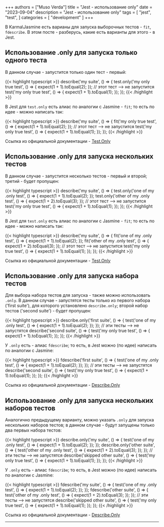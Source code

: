 +++
authors = ["Muso Verda"]
title = "Jest - использование only"
date = "2023-09-04"
description = "Jest - использование only"
tags = [
    "jest",
    "test",
]
categories = [
    "development"
]
+++

В Karma\Jasmine есть варианы для запуска выборочных тестов - `fit`, `fdescribe`. В этом посте - разберусь, какие есть варианты для этого - в Jest.

## Использование .only для запуска только одного теста <!--more-->

В данном случае - запустится только один тест - первый:

{{< highlight typescript >}}
describe('my suite', () => {
  test.only('my only true test', () => {
    expect(1 + 1).toEqual(2);
  });
  // этот тест --> не запустится
  test('my only true test', () => {
    expect(1 + 1).toEqual(1);
  });
});
{{< /highlight >}}

В Jest для `test.only` есть алиас по аналогии с Jasmine - `fit`; то есть по идее - можно написать так:

{{< highlight typescript >}}
describe('my suite', () => {
  fit('my only true test', () => {
    expect(1 + 1).toEqual(2);
  });
  // этот тест --> не запустится
  test('my only true test', () => {
    expect(1 + 1).toEqual(1);
  });
});
{{< /highlight >}}

Ссылка из официальной документации - [Test.Only][2]

## Использование .only для запуска нескольких тестов

В данном случае - запустится несколько тестов - первый и второй; третий - будет пропущен:

{{< highlight typescript >}}
describe('my suite', () => {
  test.only('one of my .only test', () => {
    expect(1 + 1).toEqual(2);
  });
  test.only('other of my .only test', () => {
    expect(1 + 2).toEqual(3);
  });
  // этот тест --> не запустится
  test('my only true test', () => {
    expect(1 + 1).toEqual(1);
  });
});
{{< /highlight >}}

В Jest для `test.only` есть алиас по аналогии с Jasmine - `fit`; то есть по идее - можно написать так:

{{< highlight typescript >}}
describe('my suite', () => {
  fit('one of my .only test', () => {
    expect(1 + 1).toEqual(2);
  });
  fit('other of my .only test', () => {
    expect(1 + 2).toEqual(3);
  });
  // этот тест --> не запустится
  test('my only true test', () => {
    expect(1 + 1).toEqual(1);
  });
});
{{< /highlight >}}

Ссылка из официальной документации - [Test.Only][2]

## Использование .only для запуска набора тестов

Для выбора набора тестов для запуска - также можно использовать `.only`. В данном случае - запустятся тесты только из первого набора ('first suite'), для которого установлено `describe.only`; второй набор тестов ('second suite') - будет пропущен:

{{< highlight typescript >}}
describe.only('first suite', () => {
  test('one of my .only test', () => {
    expect(1 + 1).toEqual(2);
  });
});
// эти тесты --> не запустятся
describe('second suite', () => {
  test('my only true test', () => {
    expect(1 + 1).toEqual(1);
  });
});
{{< /highlight >}}

У `.only` есть - алиас `fdescribe`; то есть, в Jest можно (по идее) написать по аналогии с Jasmine:

{{< highlight typescript >}}
fdescribe('first suite', () => {
  test('one of my .only test', () => {
    expect(1 + 1).toEqual(2);
  });
});
// эти тесты --> не запустятся
describe('second suite', () => {
  test('my only true test', () => {
    expect(1 + 1).toEqual(1);
  });
});
{{< /highlight >}}

Ссылка из официальной документации - [Describe.Only][1]

## Использование .only для запуска нескольких наборов тестов

Аналогично предыдущему варианту, можно указать `.only` для запуска нескольких наборов тестов; в данном случае - будут запущены только два первых набора тестов:

{{< highlight typescript >}}
describe.only('my suite', () => {
  test('one of my .only test', () => {
    expect(1 + 1).toEqual(2);
  });
});
describe.only('other suite', () => {
  test('other of my .only test', () => {
    expect(1 + 2).toEqual(3);
  });
});
// эти тесты --> не запустятся
describe('skipped other suite', () => {
  test('my only true test', () => {
    expect(1 + 1).toEqual(1);
  });
});
{{< /highlight >}}

У `.only` есть - алиас `fdescribe`; то есть, в Jest можно (по идее) написать по аналогии с Jasmine:

{{< highlight typescript >}}
fdescribe('my suite', () => {
  test('one of my .only test', () => {
    expect(1 + 1).toEqual(2);
  });
});
fdescribe('other suite', () => {
  test('other of my .only test', () => {
    expect(1 + 2).toEqual(3);
  });
});
// эти тесты --> не запустятся
describe('skipped other suite', () => {
  test('my only true test', () => {
    expect(1 + 1).toEqual(1);
  });
});
{{< /highlight >}}

Ссылка из официальной документации - [Describe.Only][1]

***
[1]: https://jestjs.io/ru/docs/api#describeonlyname-fn "Describe.Only"
[2]: https://jestjs.io/ru/docs/api#testonlyname-fn-timeout "Test.Only"